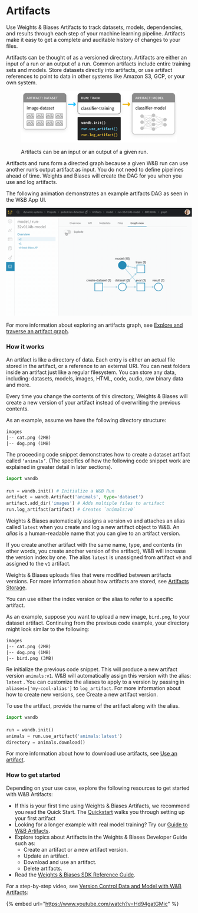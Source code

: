 # Artifacts

Use Weights & Biases Artifacts to track datasets, models, dependencies, and results through each step of your machine learning pipeline. Artifacts make it easy to get a complete and auditable history of changes to your files.

Artifacts can be thought of as a versioned directory. Artifacts are either an input of a run or an output of a run. Common artifacts include entire training sets and models. Store datasets directly into artifacts, or use artifact references to point to data in other systems like Amazon S3, GCP, or your own system.

<figure><img src="../../.gitbook/assets/image (185).png" alt=""><figcaption><p>Artifacts can be an input or an output of a given run.</p></figcaption></figure>

Artifacts and runs form a directed graph because a given W\&B run can use another run’s output artifact as input. You do not need to define pipelines ahead of time. Weights and Biases will create the DAG for you when you use and log artifacts.&#x20;

The following animation demonstrates an example artifacts DAG as seen in the W\&B App UI.&#x20;

![Example artifact DAG](<../../.gitbook/assets/2020-09-03 15.59.43.gif>)

For more information about exploring an artifacts graph, see [Explore and traverse an artifact graph](explore-and-traverse-an-artifact-graph.md).

### How it works

An artifact is like a directory of data. Each entry is either an actual file stored in the artifact, or a reference to an external URI. You can nest folders inside an artifact just like a regular filesystem. You can store any data, including: datasets, models, images, HTML, code, audio, raw binary data and more.

Every time you change the contents of this directory, Weights & Biases will create a new version of your artifact instead of overwriting the previous contents.

As an example, assume we have the following directory structure:

```
images
|-- cat.png (2MB)
|-- dog.png (1MB)
```

The proceeding code snippet demonstrates how to create a dataset artifact called `‘animals’`. (The specifics of how the following code snippet work are explained in greater detail in later sections).

```python
import wandb

run = wandb.init() # Initialize a W&B Run
artifact = wandb.Artifact('animals', type='dataset')
artifact.add_dir('images') # Adds multiple files to artifact
run.log_artifact(artifact) # Creates `animals:v0`
```

Weights & Biases automatically assigns a version `v0` and attaches an alias called `latest` when you create and log a new artifact object to W\&B. An _alias_ is a human-readable name that you can give to an artifact version.

If you create another artifact with the same name, type, and contents (in other words, you create another version of the artifact), W\&B will increase the version index by one. The alias `latest` is unassigned from artifact `v0` and assigned to the `v1` artifact.

Weights & Biases uploads files that were modified between artifacts versions. For more information about how artifacts are stored, see [Artifacts Storage](storage.md).

You can use either the index version or the alias to refer to a specific artifact.&#x20;

As an example, suppose you want to upload a new image, `bird.png`, to your dataset artifact. Continuing from the previous code example, your directory might look similar to the following:

```
images
|-- cat.png (2MB)
|-- dog.png (1MB)
|-- bird.png (3MB)
```

Re initialize the previous code snippet. This will produce a new artifact version `animals:v1`. W\&B will automatically assign this version with the alias: `latest` . You can customize the aliases to apply to a version by passing in `aliases=['my-cool-alias']` to `log_artifact`. For more information about how to create new versions, see Create a new artifact version.

To use the artifact, provide the name of the artifact along with the alias.&#x20;

```python
import wandb

run = wandb.init()
animals = run.use_artifact('animals:latest')
directory = animals.download()
```

For more information about how to download use artifacts, see [Use an artifact](download-and-use-an-artifact.md).

### How to get started

Depending on your use case, explore the following resources to get started with W\&B Artifacts:

* If this is your first time using Weights & Biases Artifacts, we recommend you read the Quick Start. The [Quickstart](quickstart.md) walks you through setting up your first artifact
* Looking for a longer example with real model training? Try our [Guide to W\&B Artifacts](https://wandb.ai/wandb/arttest/reports/Guide-to-W-B-Artifacts--VmlldzozNTAzMDM).
* Explore topics about Artifacts in the Weights & Biases Developer Guide such as:
  * Create an artifact or a new artifact version.
  * Update an artifact.
  * Download and use an artifact.
  * Delete artifacts.
* Read the [Weights & Biases SDK Reference Guide](https://docs.wandb.ai/ref).

For a step-by-step video, see [Version Control Data and Model with W\&B Artifacts](https://www.youtube.com/watch?v=Hd94gatGMic\&ab\_channel=Weights%26Biases):&#x20;

{% embed url="https://www.youtube.com/watch?v=Hd94gatGMic" %}
